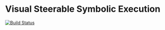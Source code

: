 # Visual Steerable Symbolic Execution
[![Build Status](https://travis-ci.com/RaduSzasz/VISiBLE.svg?token=sRscmJUp28fPtPscHk19&branch=master)](https://travis-ci.com/RaduSzasz/VISiBLE)
